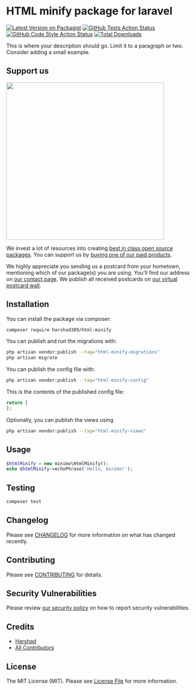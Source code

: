 # HTML minify package for laravel

[![Latest Version on Packagist](https://img.shields.io/packagist/v/harshad389/html-minify.svg?style=flat-square)](https://packagist.org/packages/harshad389/html-minify)
[![GitHub Tests Action Status](https://img.shields.io/github/actions/workflow/status/harshad389/html-minify/run-tests.yml?branch=main&label=tests&style=flat-square)](https://github.com/harshad389/html-minify/actions?query=workflow%3Arun-tests+branch%3Amain)
[![GitHub Code Style Action Status](https://img.shields.io/github/actions/workflow/status/harshad389/html-minify/fix-php-code-style-issues.yml?branch=main&label=code%20style&style=flat-square)](https://github.com/harshad389/html-minify/actions?query=workflow%3A"Fix+PHP+code+style+issues"+branch%3Amain)
[![Total Downloads](https://img.shields.io/packagist/dt/harshad389/html-minify.svg?style=flat-square)](https://packagist.org/packages/harshad389/html-minify)

This is where your description should go. Limit it to a paragraph or two. Consider adding a small example.

## Support us

[<img src="https://github-ads.s3.eu-central-1.amazonaws.com/html-minify.jpg?t=1" width="419px" />](https://spatie.be/github-ad-click/html-minify)

We invest a lot of resources into creating [best in class open source packages](https://spatie.be/open-source). You can support us by [buying one of our paid products](https://spatie.be/open-source/support-us).

We highly appreciate you sending us a postcard from your hometown, mentioning which of our package(s) you are using. You'll find our address on [our contact page](https://spatie.be/about-us). We publish all received postcards on [our virtual postcard wall](https://spatie.be/open-source/postcards).

## Installation

You can install the package via composer:

```bash
composer require harshad389/html-minify
```

You can publish and run the migrations with:

```bash
php artisan vendor:publish --tag="html-minify-migrations"
php artisan migrate
```

You can publish the config file with:

```bash
php artisan vendor:publish --tag="html-minify-config"
```

This is the contents of the published config file:

```php
return [
];
```

Optionally, you can publish the views using

```bash
php artisan vendor:publish --tag="html-minify-views"
```

## Usage

```php
$htmlMinify = new minimo\HtmlMinify();
echo $htmlMinify->echoPhrase('Hello, minimo!');
```

## Testing

```bash
composer test
```

## Changelog

Please see [CHANGELOG](CHANGELOG.md) for more information on what has changed recently.

## Contributing

Please see [CONTRIBUTING](CONTRIBUTING.md) for details.

## Security Vulnerabilities

Please review [our security policy](../../security/policy) on how to report security vulnerabilities.

## Credits

- [Harshad](https://github.com/harshad389)
- [All Contributors](../../contributors)

## License

The MIT License (MIT). Please see [License File](LICENSE.md) for more information.
